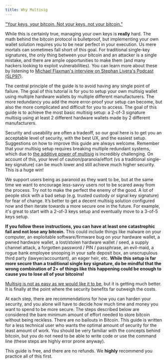 ```yaml
---
title: Why Multisig
---
```


["Your keys, your bitcoin. Not your keys, not your bitcoin."](https://www.youtube.com/watch?v=vt-zXEsJ61U)

While this is certainly true, managing your own keys is **really** hard.
The math behind the bitcoin protocol is bulletproof, but implementing your own wallet solution requires you to be near perfect in your execution.
Us mere mortals can sometimes fall short of this goal.
For traditional single-key signatures, the only thing between your bitcoin and an attacker is a single mistake, and there are ample opportunities to make them (and many hackers looking to exploit vulnerabilities).
You can learn more about these by listening to [Michael Flaxman's interview on Stephan Livera's Podcast (SLP97)](https://stephanlivera.com/episode/97/). 

The central principle of the guide is to avoid having any single point of failure.
The goal of this tutorial is for you to setup your own multisig wallet using multiple hardware wallets by multiple different manufacturers.
The more redundancy you add the more error-proof your setup can become, but also the more complicated and difficult for you to access.
The goal of this guide is to achieve the most basic multisig setup: a 2-of-3 signature multisig using at least 2 different hardware wallets made by 2 different manufacturers.

Security and useability are often a tradeoff, so our goal here is to get you an acceptable level of security, with the best UX, and the easiest setup.
Suggestions on how to improve this guide are always welcome.
Remember that your multisig setup requires breaking multiple  redundant systems, which due to [the additive power of multisig](https://twitter.com/mflaxman/status/1146813775380647937) is incredibly challenging.
On account of this, your level of caution/paranoia/effort (vs a traditional single-key signature) can be much lower and still achieve much higher security.
This is a huge win!

We support users being as paranoid as they want to be, but at the same time we want to encourage less-savvy users not to be scared away from the process.
Try not to make the perfect the enemy of the good.
A lot of people stick with a bad setup (e.g. trusted custody or signal key signature) for fear of change.
It’s better to get a decent multisig solution configured now and then iterate towards a more secure one in the future.
For example, it's great to start with a 2-of-3 keys setup and eventually move to a 3-of-5 keys setup.

**If you follow these instructions, you can have at least one catastrophic fail and not lose any bitcoin.**
This could include things like malware on your computer, an exploitable software/firmware bug on your hardware wallet, a pwned hardware wallet, a lost/stolen hardware wallet / seed, a supply channel attack, a forgotten password / PIN / passphrase, an evil-maid, a rogue bank employee snooping in your safe deposit box, an unscrupulous third party (lawyer/accountant), an eager heir, etc.
**While this setup is far more secure than a traditional single key signature, do be mindful that the wrong combination of 2+ of things like this happening could be enough to cause you to lose all of your bitcoins!**

[Multisig is not as easy as we would like it to be](https://medium.com/shiftcrypto/the-pitfalls-of-multisig-when-using-hardware-wallets-9b0e98e4c19c), but it is getting much better.
It is finally at the point where the security benefits far outweigh the costs.

At each step, there are recommendations for how you can harden your security, and you alone will have to decide how much time and money you want to spend to be more secure.
The steps described below are considered the bare minimum amount of effort needed to store bitcoin without being reckless.
There are no bailouts in Bitcoin. This guide is written for a less technical user who wants the optimal amount of security for the least amount of work.
You should be very familiar with the concepts behind bitcoin, but you do not need to be able to write code or use the command line (these steps are highly error prone anyway).

This guide is free, and there are no refunds.
We **highly** recommend you practice all of this first.
